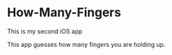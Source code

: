 # How-Many-Fingers
This is my second iOS app

This app guesses how many fingers you are holding up.
